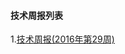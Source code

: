 #### 技术周报列表

1.[技术周报(2016年第29周)](https://github.com/NewGenerationTechnologyGroup/Technology-Sharing/blob/master/weekly/tech-report-w29.md)